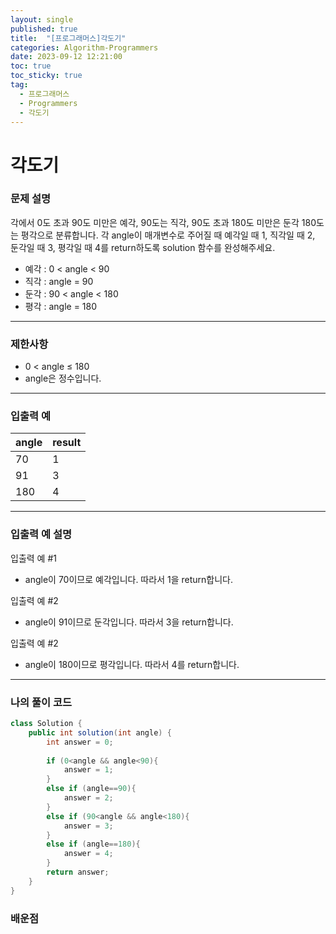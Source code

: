 ```yaml
---
layout: single
published: true
title:  "[프로그래머스]각도기"
categories: Algorithm-Programmers
date: 2023-09-12 12:21:00
toc: true
toc_sticky: true
tag:   
  - 프로그래머스
  - Programmers
  - 각도기
---
```


# 각도기

### 문제 설명
각에서 0도 초과 90도 미만은 예각, 90도는 직각, 90도 초과 180도 미만은 둔각 180도는 평각으로 분류합니다. 각 angle이 매개변수로 주어질 때 예각일 때 1, 직각일 때 2, 둔각일 때 3, 평각일 때 4를 return하도록 solution 함수를 완성해주세요.
- 예각 : 0 < angle < 90
- 직각 : angle = 90
- 둔각 : 90 < angle < 180
- 평각 : angle = 180

----------------

### 제한사항

* 0 < angle ≤ 180
* angle은 정수입니다.

----------------

### 입출력 예

|angle|	result|
|---|---|
|70|	1|
|91|	3|
|180|	4|


  
----------------
### 입출력 예 설명

입출력 예 #1  

* angle이 70이므로 예각입니다. 따라서 1을 return합니다.
  

입출력 예 #2  

* angle이 91이므로 둔각입니다. 따라서 3을 return합니다.

입출력 예 #2  

* angle이 180이므로 평각입니다. 따라서 4를 return합니다.

----------------

### 나의 풀이 코드

```java
class Solution {
    public int solution(int angle) {
        int answer = 0;
        
        if (0<angle && angle<90){
            answer = 1;
        }
        else if (angle==90){
            answer = 2;
        } 
        else if (90<angle && angle<180){
            answer = 3;
        }
        else if (angle==180){
            answer = 4;
        }
        return answer;
    }
}
```
<p>

</p>



### 배운점
